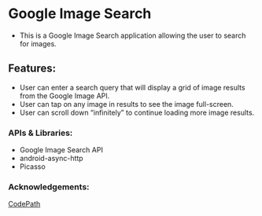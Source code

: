 # Google Image Search

- This is a Google Image Search application allowing the user to search for images. 

## Features:

- User can enter a search query that will display a grid of image results from the Google Image API.
- User can tap on any image in results to see the image full-screen.
- User can scroll down “infinitely” to continue loading more image results.


### APIs & Libraries: 

- Google Image Search API
- android-async-http
- Picasso

### Acknowledgements: 

<a href="http://www.codepath.com">CodePath</a>


